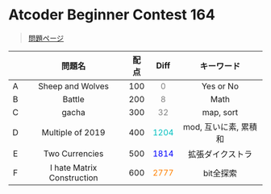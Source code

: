 # Atcoder Beginner Contest 164
> [問題ページ](https://atcoder.jp/contests/abc164/tasks)

||問題名|配点|Diff|キーワード|
|:-:|:---:|:---:|:---:|:---:|
|A|Sheep and Wolves|100|<font color="808080">0|Yes or No|
|B|Battle|200|<font color="808080">8|Math|
|C|gacha|300|<font color="808080">32|map, sort|
|D|Multiple of 2019|400|<font color="00C0C0">1204|mod, 互いに素, 累積和|
|E|Two Currencies|500|<font color="0000FF">1814|拡張ダイクストラ|
|F|I hate Matrix Construction|600|<font color="FF8000">2777|bit全探索|